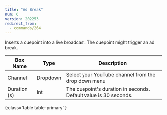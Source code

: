 ```yaml
---
title: "Ad Break"
num: 6
version: 202253
redirect_from:
  - commands/264
---
```


Inserts a cuepoint into a live broadcast. The cuepoint might trigger an ad break.


| Box Name | Type | Description | 
|-------|--------|--------|
|Channel|Dropdown|Select your YouTube channel from the drop down menu
| Duration (s) | Int| The cuepoint's duration in seconds. Default value is 30 seconds.
{:class='table table-primary' }












